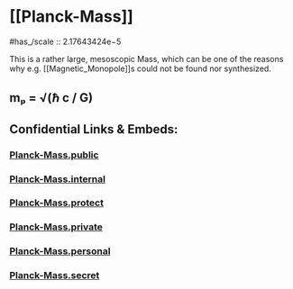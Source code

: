 
# [[Planck-Mass]] 

#has_/scale :: 2.17643424e−5 

This is a rather large, mesoscopic Mass, 
which can be one of the reasons why e.g. [[Magnetic_Monopole]]s 
could not be found nor synthesized. 

## mₚ = √(ℏ c / G) 


## Confidential Links & Embeds: 

### [Planck-Mass.public](/_public\Unit\Planck-Unit/Planck-Mass.public.md) 

### [Planck-Mass.internal](/_internal\Unit\Planck-Unit/Planck-Mass.internal.md) 

### [Planck-Mass.protect](/_protect\Unit\Planck-Unit/Planck-Mass.protect.md) 

### [Planck-Mass.private](/_private\Unit\Planck-Unit/Planck-Mass.private.md) 

### [Planck-Mass.personal](/_personal\Unit\Planck-Unit/Planck-Mass.personal.md) 

### [Planck-Mass.secret](/_secret\Unit\Planck-Unit/Planck-Mass.secret.md)

